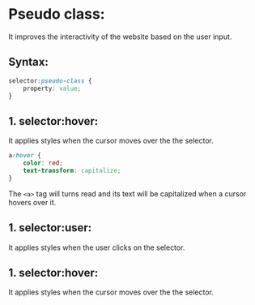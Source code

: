 # Pseudo class:

It improves the interactivity of the website based on the user input.

## Syntax:

```css
selector:pseudo-class {
	property: value;
}
```

## 1. selector:hover:

It applies styles when the cursor moves over the the selector.

```css
a:hover {
	color: red;
	text-transform: capitalize;
}
```

The `<a>` tag will turns read and its text will be capitalized when a cursor hovers over it.

## 1. selector:user:

It applies styles when the user clicks on the selector.

## 1. selector:hover:

It applies styles when the cursor moves over the the selector.

